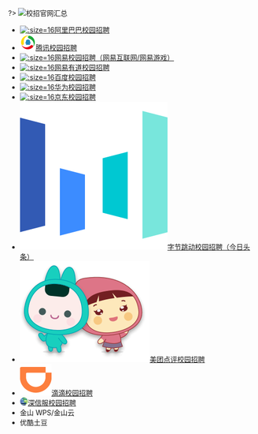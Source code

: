 ?> ![](https://notes.abelsu7.top/_media/shirt.svg)校招官网汇总

* [![](logo/alibaba-campus.ico ':size=16')阿里巴巴校园招聘](https://campus.alibaba.com/index.htm)
* [![](logo/tencent.svg)腾讯校园招聘](https://join.qq.com/index.php)
* [![](logo/netease.ico ':size=16')网易校园招聘（网易互联网/网易游戏）](https://campus.163.com/app/index)
* [![](logo/youdao.ico ':size=16')网易有道校园招聘](http://hr.youdao.com/index.php?t1=index)
* [![](logo/baidu.ico ':size=16')百度校园招聘](https://talent.baidu.com/external/baidu/index.html#/)
* [![](logo/huawei.ico ':size=16')华为校园招聘](http://career.huawei.com/reccampportal/next/mini/index.html)
* [![](logo/jd.ico ':size=16')京东校园招聘](http://campus.jd.com/home)
* [![](logo/bytedance.ico ':size=16')字节跳动校园招聘（今日头条）](https://job.bytedance.com/campus/position)
* [![](logo/meituan.ico ':size=16')美团点评校园招聘](https://campus.meituan.com/)
* [![](logo/didi.ico ':size=16')滴滴校园招聘](http://campus.didichuxing.com/campus)
* [![](logo/sangfor.png ':size=16')深信服校园招聘](http://hr.sangfor.com/campus.html)
* 金山 WPS/金山云
* 优酷土豆